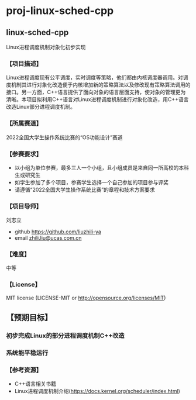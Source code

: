 # proj-linux-sched-cpp

## linux-sched-cpp
Linux进程调度机制对象化初步实现

### 【项目描述】
Linux进程调度现有公平调度，实时调度等策略，他们都由内核调度器调用。对调度机制其进行对象化改造便于内核增加新的策略算法以及修改现有策略算法调用的接口。另一方面，C++语言提供了面向对象的语言层面支持，使对象的管理更为清晰。本项目拟利用C++语言对Linux进程调度机制进行对象化改造，用C++语言改造Linux部分进程调度机制。

### 【所属赛道】
2022全国大学生操作系统比赛的“OS功能设计”赛道

### 【参赛要求】
- 以小组为单位参赛，最多三人一个小组，且小组成员是来自同一所高校的本科生或研究生
- 如学生参加了多个项目，参赛学生选择一个自己参加的项目参与评奖
- 请遵循“2022全国大学生操作系统比赛”的章程和技术方案要求

### 【项目导师】
刘志立
- github https://github.com/liuzhili-ya
- email zhili.liu@ucas.com.cn

### 【难度】
中等

### 【License】
MIT license (LICENSE-MIT or http://opensource.org/licenses/MIT)  

## 【预期目标】
### 初步完成Linux的部分进程调度机制C++改造
### 系统能平稳运行

### 【参考资源】
- C++语言相关书籍
- Linux进程调度机制介绍(https://docs.kernel.org/scheduler/index.html) 

